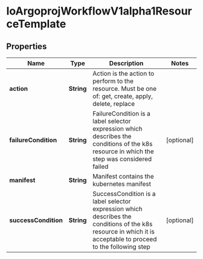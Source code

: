 
# IoArgoprojWorkflowV1alpha1ResourceTemplate

## Properties
Name | Type | Description | Notes
------------ | ------------- | ------------- | -------------
**action** | **String** | Action is the action to perform to the resource. Must be one of: get, create, apply, delete, replace | 
**failureCondition** | **String** | FailureCondition is a label selector expression which describes the conditions of the k8s resource in which the step was considered failed |  [optional]
**manifest** | **String** | Manifest contains the kubernetes manifest | 
**successCondition** | **String** | SuccessCondition is a label selector expression which describes the conditions of the k8s resource in which it is acceptable to proceed to the following step |  [optional]



